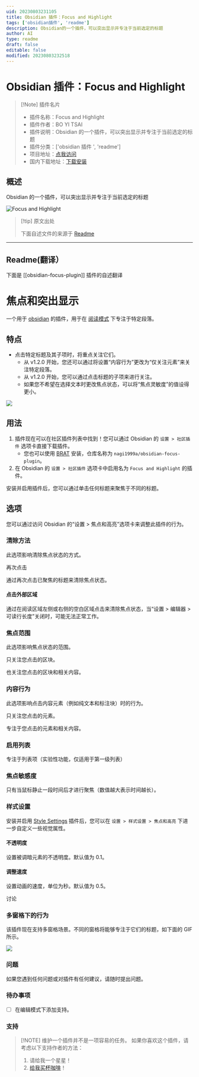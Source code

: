 ```yaml
---
uid: 20230803231105
title: Obsidian 插件：Focus and Highlight
tags: ['obsidian插件', 'readme']
description: Obsidian的一个插件，可以突出显示并专注于当前选定的标题
author: AI
type: readme
draft: false
editable: false
modified: 20230803232518
---
```


# Obsidian 插件：Focus and Highlight

> [!Note] 插件名片
> - 插件名称：Focus and Highlight
> - 插件作者：BO YI TSAI
> - 插件说明：Obsidian 的一个插件，可以突出显示并专注于当前选定的标题
> - 插件分类：['obsidian 插件 ', 'readme']
> - 项目地址：[点我访问](https://github.com/nagi1999a/obsidian-focus-plugin)
> - 国内下载地址：[下载安装](https://pkmer.cn/products/plugin/pluginMarket/?obsidian-focus-plugin)

## 概述

Obsidian 的一个插件，可以突出显示并专注于当前选定的标题

![Focus and Highlight](https://cdn.pkmer.cn/covers/obsidian-focus-plugin_new.gif!pkmer)

> [!tip] 原文出处
>
>下面自述文件的来源于 [Readme](https://ghproxy.net/https://raw.githubusercontent.com/nagi1999a/obsidian-focus-plugin/master/README.md)
>

---

## Readme(翻译）

下面是 [[obsidian-focus-plugin]] 插件的自述翻译

# 焦点和突出显示

一个用于 [obsidian](https://obsidian.md/) 的插件，用于在 [阅读模式](https://help.obsidian.md/How+to/Read+and+edit+modes) 下专注于特定段落。

## 特点

- 点击特定标题及其子项时，将重点关注它们。
    - 从 v1.2.0 开始，您还可以通过将设置“内容行为”更改为“仅关注元素”来关注特定段落。
    - 从 v1.2.0 开始，您可以通过点击标题的子项来进行关注。
    - 如果您不希望在选择文本时更改焦点状态，可以将“焦点灵敏度”的值设得更小。

![](demo.gif)

## 用法

1. 插件现在可以在社区插件列表中找到！您可以通过 Obsidian 的 `设置 > 社区插件` 选项卡直接下载插件。
    - 您也可以使用 [BRAT](https://github.com/TfTHacker/obsidian42-brat) 安装，仓库名称为 `nagi1999a/obsidian-focus-plugin`。
2. 在 Obsidian 的 `设置 > 社区插件` 选项卡中启用名为 `Focus and Highlight` 的插件。

安装并启用插件后，您可以通过单击任何标题来聚焦于不同的标题。

## 选项

您可以通过访问 Obsidian 的“设置 > 焦点和高亮”选项卡来调整此插件的行为。

### 清除方法

此选项影响清除焦点状态的方式。

再次点击

通过再次点击已聚焦的标题来清除焦点状态。

#### 点击外部区域

通过在阅读区域左侧或右侧的空白区域点击来清除焦点状态，当“设置 > 编辑器 > 可读行长度”关闭时，可能无法正常工作。

### 焦点范围

此选项影响焦点状态的范围。

只关注您点击的区块。

也关注您点击的区块和相关内容。

### 内容行为

此选项影响点击内容元素（例如纯文本和标注块）时的行为。

只关注您点击的元素。

专注于您点击的元素和相关内容。

### 启用列表

专注于列表项（实验性功能，仅适用于第一级列表）

### 焦点敏感度

只有当鼠标静止一段时间后才进行聚焦（数值越大表示时间越长）。

### 样式设置

安装并启用 [Style Settings](https://github.com/mgmeyers/obsidian-style-settings) 插件后，您可以在 `设置 > 样式设置 > 焦点和高亮` 下进一步自定义一些视觉属性。

#### 不透明度

设置被调暗元素的不透明度。默认值为 0.1。

#### 调整速度

设置动画的速度，单位为秒。默认值为 0.5。

讨论

### 多窗格下的行为

该插件现在支持多窗格场景。不同的窗格将能够专注于它们的标题，如下面的 GIF 所示。

![](multi_pane.gif)

### 问题

如果您遇到任何问题或对插件有任何建议，请随时提出问题。

### 待办事项

- [ ] 在编辑模式下添加支持。

### 支持

> [!NOTE] 维护一个插件并不是一项容易的任务。
> 如果你喜欢这个插件，请考虑以下支持作者的方法：
> 1. 请给我一个星星！
> 2. [给我买杯咖啡](https://www.buymeacoffee.com/nagi1999a)！